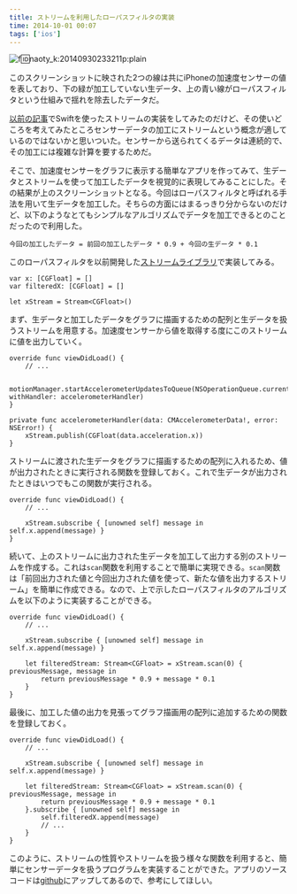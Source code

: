 ```yaml
---
title: ストリームを利用したローパスフィルタの実装
time: 2014-10-01 00:07
tags: ['ios']
---
```


![f:id:naoty_k:20140930233211p:plain](http://cdn-ak.f.st-hatena.com/images/fotolife/n/naoty_k/20140930/20140930233211.png "f:id:naoty\_k:20140930233211p:plain")

このスクリーンショットに映された2つの線は共にiPhoneの加速度センサーの値を表しており、下の緑が加工していない生データ、上の青い線がローパスフィルタという仕組みで揺れを除去したデータだ。

[以前の記事](http://naoty.hatenablog.com/entry/2014/08/31/000115)でSwiftを使ったストリームの実装をしてみたのだけど、その使いどころを考えてみたところセンサーデータの加工にストリームという概念が適しているのではないかと思いついた。センサーから送られてくるデータは連続的で、その加工には複雑な計算を要するためだ。

そこで、加速度センサーをグラフに表示する簡単なアプリを作ってみて、生データとストリームを使って加工したデータを視覚的に表現してみることにした。その結果が上のスクリーンショットとなる。今回はローパスフィルタと呼ばれる手法を用いて生データを加工した。そちらの方面にはまるっきり分からないのだけど、以下のようなとてもシンプルなアルゴリズムでデータを加工できるとのことだったので利用した。

```
今回の加工したデータ = 前回の加工したデータ * 0.9 + 今回の生データ * 0.1
```

このローパスフィルタを以前開発した[ストリームライブラリ](https://github.com/naoty/Stream)で実装してみる。

```
var x: [CGFloat] = []
var filteredX: [CGFloat] = []

let xStream = Stream<CGFloat>()
```

まず、生データと加工したデータをグラフに描画するための配列と生データを扱うストリームを用意する。加速度センサーから値を取得する度にこのストリームに値を出力していく。

```
override func viewDidLoad() {
    // ...

    motionManager.startAccelerometerUpdatesToQueue(NSOperationQueue.currentQueue(), withHandler: accelerometerHandler)
}

private func accelerometerHandler(data: CMAccelerometerData!, error: NSError!) {
    xStream.publish(CGFloat(data.acceleration.x))
}
```

ストリームに渡された生データをグラフに描画するための配列に入れるため、値が出力されたときに実行される関数を登録しておく。これで生データが出力されたときはいつでもこの関数が実行される。

```
override func viewDidLoad() {
    // ...

    xStream.subscribe { [unowned self] message in self.x.append(message) }
}
```

続いて、上のストリームに出力された生データを加工して出力する別のストリームを作成する。これは`scan`関数を利用することで簡単に実現できる。`scan`関数は「前回出力された値と今回出力された値を使って、新たな値を出力するストリーム」を簡単に作成できる。なので、上で示したローパスフィルタのアルゴリズムを以下のように実装することができる。

```
override func viewDidLoad() {
    // ...

    xStream.subscribe { [unowned self] message in self.x.append(message) }

    let filteredStream: Stream<CGFloat> = xStream.scan(0) { previousMessage, message in
        return previousMessage * 0.9 + message * 0.1
    }
}
```

最後に、加工した値の出力を見張ってグラフ描画用の配列に追加するための関数を登録しておく。

```
override func viewDidLoad() {
    // ...

    xStream.subscribe { [unowned self] message in self.x.append(message) }

    let filteredStream: Stream<CGFloat> = xStream.scan(0) { previousMessage, message in
        return previousMessage * 0.9 + message * 0.1
    }.subscribe { [unowned self] message in
        self.filteredX.append(message)
        // ...
    }
}
```

このように、ストリームの性質やストリームを扱う様々な関数を利用すると、簡単にセンサーデータを扱うプログラムを実装することができた。アプリのソースコードは[github](https://github.com/naoty/LowpassStreamSample)にアップしてあるので、参考にしてほしい。
